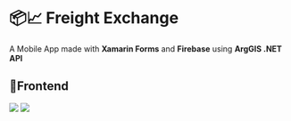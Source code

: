 # 📦📈 Freight Exchange 

A Mobile App made with **Xamarin Forms** and **Firebase** using **ArgGIS .NET API**  

## 📱Frontend  

![](/FreightExchange/Mocks/Picture4.png)
![](/FreightExchange/Mocks/Picture9.png)